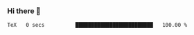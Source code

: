 ### Hi there 👋

<!--START_SECTION:waka-->

```txt
TeX   0 secs          █████████████████████████   100.00 %
```

<!--END_SECTION:waka-->
